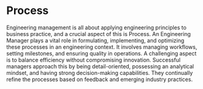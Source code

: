 # Process

Engineering management is all about applying engineering principles to business practice, and a crucial aspect of this is Process. An Engineering Manager plays a vital role in formulating, implementing, and optimizing these processes in an engineering context. It involves managing workflows, setting milestones, and ensuring quality in operations. A challenging aspect is to balance efficiency without compromising innovation. Successful managers approach this by being detail-oriented, possessing an analytical mindset, and having strong decision-making capabilities. They continually refine the processes based on feedback and emerging industry practices.
